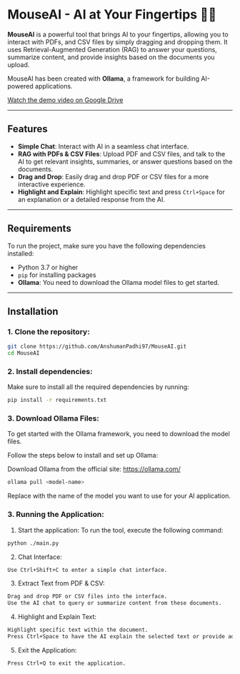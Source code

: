 # MouseAI - AI at Your Fingertips 🤖✨

**MouseAI** is a powerful tool that brings AI to your fingertips, allowing you to interact with PDFs, and CSV files by simply dragging and dropping them. It uses Retrieval-Augmented Generation (RAG) to answer your questions, summarize content, and provide insights based on the documents you upload. 

MouseAI has been created with **Ollama**, a framework for building AI-powered applications.

[Watch the demo video on Google Drive](https://drive.google.com/file/d/1AbCdeFgHijkLmNOpQrStUvWxYz/view?usp=sharing)

---

## Features

- **Simple Chat**: Interact with AI in a seamless chat interface.
- **RAG with PDFs & CSV Files**: Upload PDF and CSV files, and talk to the AI to get relevant insights, summaries, or answer questions based on the documents.
- **Drag and Drop**: Easily drag and drop PDF or CSV files for a more interactive experience.
- **Highlight and Explain**: Highlight specific text and press `Ctrl+Space` for an explanation or a detailed response from the AI.

---

## Requirements

To run the project, make sure you have the following dependencies installed:

- Python 3.7 or higher
- `pip` for installing packages
- **Ollama**: You need to download the Ollama model files to get started.

---

## Installation

### 1. Clone the repository:

```bash
git clone https://github.com/AnshumanPadhi97/MouseAI.git
cd MouseAI
```

### 2. Install dependencies:
Make sure to install all the required dependencies by running:
```bash
pip install -r requirements.txt
```

### 3. Download Ollama Files:
To get started with the Ollama framework, you need to download the model files. 

Follow the steps below to install and set up Ollama:

Download Ollama from the official site: https://ollama.com/
```bash
ollama pull <model-name>
```
Replace <model-name> with the name of the model you want to use for your AI application.

### 3. Running the Application:
1. Start the application:
To run the tool, execute the following command:
```bash
python ./main.py
```
2. Chat Interface:
```bash
Use Ctrl+Shift+C to enter a simple chat interface.
```
3. Extract Text from PDF & CSV:
```bash
Drag and drop PDF or CSV files into the interface.
Use the AI chat to query or summarize content from these documents.
```
4. Highlight and Explain Text:
```bash
Highlight specific text within the document.
Press Ctrl+Space to have the AI explain the selected text or provide additional context or insights.
```
5. Exit the Application:
```bash
Press Ctrl+Q to exit the application.
```
